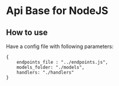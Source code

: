 # Api Base for NodeJS

## How to use

Have a config file with following parameters:
```
{
    endpoints_file : "../endpoints.js",
    models_folder: "./models",
    handlers: "./handlers"
}
```